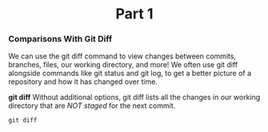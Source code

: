 <h1 align="center">Part 1</h1>


<h3>Comparisons With Git Diff</h3>

We can use the git diff command to view changes between commits, branches, files, our working directory, and more!
We often use git diff alongside commands like git status and git log, to get a better picture of a repository and how it has changed over time.

**git diff**
Without additional options, git diff lists all the changes in our working directory that are *NOT staged* for the next commit.

```console
git diff
```

